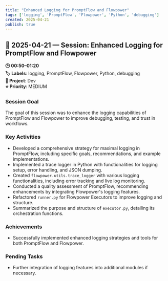 ```yaml
---
title: "Enhanced Logging for PromptFlow and Flowpower"
tags: ['logging', 'PromptFlow', 'Flowpower', 'Python', 'debugging']
created: 2025-04-21
publish: true
---
```


## 📅 2025-04-21 — Session: Enhanced Logging for PromptFlow and Flowpower

**🕒 00:50–01:20**  
**🏷️ Labels**: logging, PromptFlow, Flowpower, Python, debugging  
**📂 Project**: Dev  
**⭐ Priority**: MEDIUM  


### Session Goal
The goal of this session was to enhance the logging capabilities of PromptFlow and Flowpower to improve debugging, testing, and trust in workflows.

### Key Activities
- Developed a comprehensive strategy for maximal logging in PromptFlow, including specific goals, recommendations, and example implementations.
- Implemented a trace logger in Python with functionalities for logging setup, error handling, and JSON dumping.
- Created `flowpower.utils.trace_logger` with various logging functionalities, including error tracking and live log monitoring.
- Conducted a quality assessment of PromptFlow, recommending enhancements by integrating Flowpower's logging features.
- Refactored `runner.py` for Flowpower Executors to improve logging and structure.
- Summarized the purpose and structure of `executor.py`, detailing its orchestration functions.

### Achievements
- Successfully implemented enhanced logging strategies and tools for both PromptFlow and Flowpower.

### Pending Tasks
- Further integration of logging features into additional modules if necessary.
